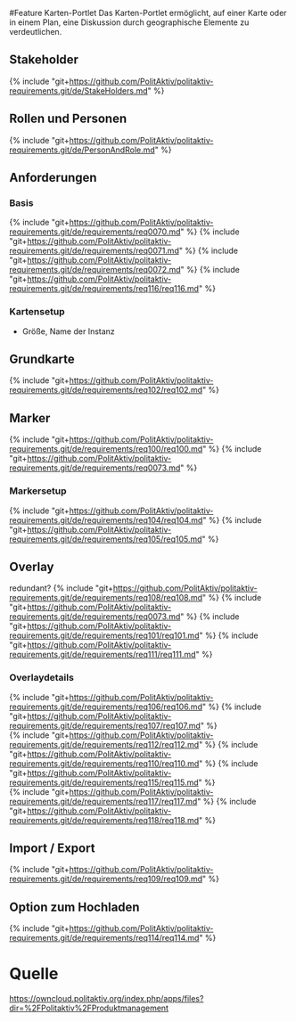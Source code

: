 #Feature Karten-Portlet
Das Karten-Portlet ermöglicht, auf einer Karte oder in einem Plan, eine Diskussion durch geographische Elemente zu verdeutlichen.

## Stakeholder
{% include "git+https://github.com/PolitAktiv/politaktiv-requirements.git/de/StakeHolders.md" %}

## Rollen und Personen
{% include "git+https://github.com/PolitAktiv/politaktiv-requirements.git/de/PersonAndRole.md" %}

## Anforderungen

### Basis
{% include "git+https://github.com/PolitAktiv/politaktiv-requirements.git/de/requirements/req0070.md" %}
{% include "git+https://github.com/PolitAktiv/politaktiv-requirements.git/de/requirements/req0071.md" %}
{% include "git+https://github.com/PolitAktiv/politaktiv-requirements.git/de/requirements/req0072.md" %} 
{% include "git+https://github.com/PolitAktiv/politaktiv-requirements.git/de/requirements/req116/req116.md" %}

### Kartensetup
* Größe, Name der Instanz

## Grundkarte
{% include "git+https://github.com/PolitAktiv/politaktiv-requirements.git/de/requirements/req102/req102.md" %} 

## Marker
{% include "git+https://github.com/PolitAktiv/politaktiv-requirements.git/de/requirements/req100/req100.md" %}
{% include "git+https://github.com/PolitAktiv/politaktiv-requirements.git/de/requirements/req0073.md" %}

### Markersetup
{% include "git+https://github.com/PolitAktiv/politaktiv-requirements.git/de/requirements/req104/req104.md" %} 
{% include "git+https://github.com/PolitAktiv/politaktiv-requirements.git/de/requirements/req105/req105.md" %} 

## Overlay
redundant? {% include "git+https://github.com/PolitAktiv/politaktiv-requirements.git/de/requirements/req108/req108.md" %} 
{% include "git+https://github.com/PolitAktiv/politaktiv-requirements.git/de/requirements/req0073.md" %}
{% include "git+https://github.com/PolitAktiv/politaktiv-requirements.git/de/requirements/req101/req101.md" %}
{% include "git+https://github.com/PolitAktiv/politaktiv-requirements.git/de/requirements/req111/req111.md" %}

### Overlaydetails
{% include "git+https://github.com/PolitAktiv/politaktiv-requirements.git/de/requirements/req106/req106.md" %} 
{% include "git+https://github.com/PolitAktiv/politaktiv-requirements.git/de/requirements/req107/req107.md" %}  
{% include "git+https://github.com/PolitAktiv/politaktiv-requirements.git/de/requirements/req112/req112.md" %} 
{% include "git+https://github.com/PolitAktiv/politaktiv-requirements.git/de/requirements/req110/req110.md" %} 
{% include "git+https://github.com/PolitAktiv/politaktiv-requirements.git/de/requirements/req115/req115.md" %}  
{% include "git+https://github.com/PolitAktiv/politaktiv-requirements.git/de/requirements/req117/req117.md" %} 
{% include "git+https://github.com/PolitAktiv/politaktiv-requirements.git/de/requirements/req118/req118.md" %}  

## Import / Export
{% include "git+https://github.com/PolitAktiv/politaktiv-requirements.git/de/requirements/req109/req109.md" %} 

## Option zum Hochladen
{% include "git+https://github.com/PolitAktiv/politaktiv-requirements.git/de/requirements/req114/req114.md" %} 

# Quelle
https://owncloud.politaktiv.org/index.php/apps/files?dir=%2FPolitaktiv%2FProduktmanagement